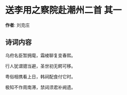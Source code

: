 # 送李用之察院赴潮州二首  其一

**作者**: 刘克庄

## 诗词内容

乌府名臣暂拥麾，霜棱聊复变春熙。

行人犹谓骢当避，圣世初无鳄可移。

粤俗相携看上日，韩祠配食付它时。

极知不作周南滞，禁闼须君补阙遗。

